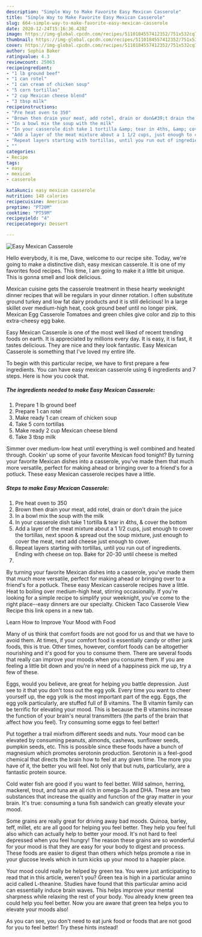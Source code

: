 ```yaml
---
description: "Simple Way to Make Favorite Easy Mexican Casserole"
title: "Simple Way to Make Favorite Easy Mexican Casserole"
slug: 664-simple-way-to-make-favorite-easy-mexican-casserole
date: 2020-12-24T15:16:36.428Z
image: https://img-global.cpcdn.com/recipes/5110184557412352/751x532cq70/easy-mexican-casserole-recipe-main-photo.jpg
thumbnail: https://img-global.cpcdn.com/recipes/5110184557412352/751x532cq70/easy-mexican-casserole-recipe-main-photo.jpg
cover: https://img-global.cpcdn.com/recipes/5110184557412352/751x532cq70/easy-mexican-casserole-recipe-main-photo.jpg
author: Sophia Baker
ratingvalue: 4.3
reviewcount: 25063
recipeingredient:
- "1 lb ground beef"
- "1 can rotel"
- "1 can cream of chicken soup"
- "5 corn tortillas"
- "2 cup Mexican cheese blend"
- "3 tbsp milk"
recipeinstructions:
- "Pre heat oven to 350"
- "Brown then drain your meat, add rotel, drain or don&#39;t drain the juice"
- "In a bowl mix the soup with the milk"
- "In your casserole dish take 1 tortilla &amp; tear in 4ths, &amp; cover the bottom"
- "Add a layer of the meat mixture about a 1 1/2 cups, just enough to cover the tortillas, next spoon &amp; spread out the soup mixture, just enough to cover the meat, next add cheese just enough to cover."
- "Repeat layers starting with tortillas, until you run out of ingredients.  Ending with cheese on top. Bake for 20-30 until cheese is melted"
- ""
categories:
- Recipe
tags:
- easy
- mexican
- casserole

katakunci: easy mexican casserole 
nutrition: 148 calories
recipecuisine: American
preptime: "PT20M"
cooktime: "PT59M"
recipeyield: "4"
recipecategory: Dessert

---
```



![Easy Mexican Casserole](https://img-global.cpcdn.com/recipes/5110184557412352/751x532cq70/easy-mexican-casserole-recipe-main-photo.jpg)

Hello everybody, it is me, Dave, welcome to our recipe site. Today, we're going to make a distinctive dish, easy mexican casserole. It is one of my favorites food recipes. This time, I am going to make it a little bit unique. This is gonna smell and look delicious.

Mexican cuisine gets the casserole treatment in these hearty weeknight dinner recipes that will be regulars in your dinner rotation. I often substitute ground turkey and low fat dairy products and it is still delicious! In a large skillet over medium-high heat, cook ground beef until no longer pink. Mexican Egg Casserole Tomatoes and green chiles give color and zip to this extra-cheesy egg bake.

Easy Mexican Casserole is one of the most well liked of recent trending foods on earth. It is appreciated by millions every day. It is easy, it is fast, it tastes delicious. They are nice and they look fantastic. Easy Mexican Casserole is something that I've loved my entire life.


To begin with this particular recipe, we have to first prepare a few ingredients. You can have easy mexican casserole using 6 ingredients and 7 steps. Here is how you cook that.

<!--inarticleads1-->

##### The ingredients needed to make Easy Mexican Casserole:

1. Prepare 1 lb ground beef
1. Prepare 1 can rotel
1. Make ready 1 can cream of chicken soup
1. Take 5 corn tortillas
1. Make ready 2 cup Mexican cheese blend
1. Take 3 tbsp milk


Simmer over medium-low heat until everything is well combined and heated through. Cookin&#39; up some of your favorite Mexican food tonight? By turning your favorite Mexican dishes into a casserole, you&#39;ve made them that much more versatile, perfect for making ahead or bringing over to a friend&#39;s for a potluck. These easy Mexican casserole recipes have a little. 

<!--inarticleads2-->

##### Steps to make Easy Mexican Casserole:

1. Pre heat oven to 350
1. Brown then drain your meat, add rotel, drain or don&#39;t drain the juice
1. In a bowl mix the soup with the milk
1. In your casserole dish take 1 tortilla &amp; tear in 4ths, &amp; cover the bottom
1. Add a layer of the meat mixture about a 1 1/2 cups, just enough to cover the tortillas, next spoon &amp; spread out the soup mixture, just enough to cover the meat, next add cheese just enough to cover.
1. Repeat layers starting with tortillas, until you run out of ingredients.  Ending with cheese on top. Bake for 20-30 until cheese is melted
1. 


By turning your favorite Mexican dishes into a casserole, you&#39;ve made them that much more versatile, perfect for making ahead or bringing over to a friend&#39;s for a potluck. These easy Mexican casserole recipes have a little. Heat to boiling over medium-high heat, stirring occasionally. If you&#39;re looking for a simple recipe to simplify your weeknight, you&#39;ve come to the right place--easy dinners are our specialty. Chicken Taco Casserole View Recipe this link opens in a new tab. 

Learn How to Improve Your Mood with Food


Many of us think that comfort foods are not good for us and that we have to avoid them. At times, if your comfort food is essentially candy or other junk foods, this is true. Other times, however, comfort foods can be altogether nourishing and it's good for you to consume them. There are several foods that really can improve your moods when you consume them. If you are feeling a little bit down and you're in need of a happiness pick me up, try a few of these.

Eggs, would you believe, are great for helping you battle depression. Just see to it that you don't toss out the egg yolk. Every time you want to cheer yourself up, the egg yolk is the most important part of the egg. Eggs, the egg yolk particularly, are stuffed full of B vitamins. The B vitamin family can be terrific for elevating your mood. This is because the B vitamins increase the function of your brain's neural transmitters (the parts of the brain that affect how you feel). Try consuming some eggs to feel better!

Put together a trail mixfrom different seeds and nuts. Your mood can be elevated by consuming peanuts, almonds, cashews, sunflower seeds, pumpkin seeds, etc. This is possible since these foods have a bunch of magnesium which promotes serotonin production. Serotonin is a feel-good chemical that directs the brain how to feel at any given time. The more you have of it, the better you will feel. Not only that but nuts, particularly, are a fantastic protein source.

Cold water fish are good if you want to feel better. Wild salmon, herring, mackerel, trout, and tuna are all rich in omega-3s and DHA. These are two substances that increase the quality and function of the gray matter in your brain. It's true: consuming a tuna fish sandwich can greatly elevate your mood. 

Some grains are really great for driving away bad moods. Quinoa, barley, teff, millet, etc are all good for helping you feel better. They help you feel full also which can actually help to better your mood. It's not hard to feel depressed when you feel hungry! The reason these grains are so wonderful for your mood is that they are easy for your body to digest and process. These foods are easier to digest than others which helps promote a rise in your glucose levels which in turn kicks up your mood to a happier place.

Your mood could really be helped by green tea. You were just anticipating to read that in this article, weren't you? Green tea is high in a particular amino acid called L-theanine. Studies have found that this particular amino acid can essentially induce brain waves. This helps improve your mental sharpness while relaxing the rest of your body. You already knew green tea could help you feel better. Now you are aware that green tea helps you to elevate your moods also!

As you can see, you don't need to eat junk food or foods that are not good for you to feel better! Try  these hints  instead!

